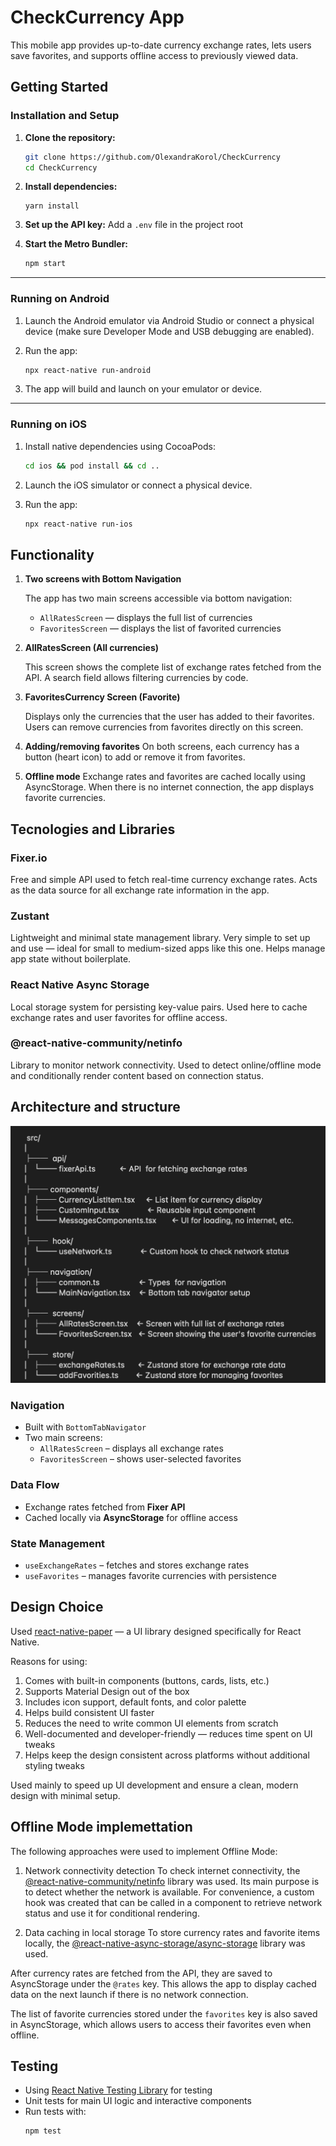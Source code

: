 # CheckCurrency App

This mobile app provides up-to-date currency exchange rates, lets users save favorites, and supports offline access to previously viewed data.
## Getting Started

### Installation and Setup

1. **Clone the repository:**

   ```bash
   git clone https://github.com/OlexandraKorol/CheckCurrency
   cd CheckCurrency
   ```

2. **Install dependencies:**
   ```
   yarn install
   ```

3. **Set up the API key:**
   Add a `.env` file in the project root 

4. **Start the Metro Bundler:**

   ```bash
   npm start
   ```

---

### Running on Android

1. Launch the Android emulator via Android Studio or connect a physical device (make sure Developer Mode and USB debugging are enabled).

2. Run the app:

   ```bash
   npx react-native run-android
   ```

3. The app will build and launch on your emulator or device.

---

### Running on iOS

1. Install native dependencies using CocoaPods:

   ```bash
   cd ios && pod install && cd ..
   ```

2. Launch the iOS simulator or connect a physical device.

3. Run the app:

   ```bash
   npx react-native run-ios
   ```


## Functionality

1. **Two screens with Bottom Navigation**

   The app has two main screens accessible via bottom navigation:

   * `AllRatesScreen` — displays the full list of currencies
   * `FavoritesScreen` — displays the list of favorited currencies

2. **AllRatesScreen (All currencies)**

   This screen shows the complete list of exchange rates fetched from the API.
   A search field allows filtering currencies by code.

3. **FavoritesCurrency Screen (Favorite)**

   Displays only the currencies that the user has added to their favorites.
   Users can remove currencies from favorites directly on this screen.

4. **Adding/removing favorites**
   On both screens, each currency has a button (heart icon) to add or remove it from favorites.

5. **Offline mode**
   Exchange rates and favorites are cached locally using AsyncStorage.
   When there is no internet connection, the app displays favorite currencies.

## Tecnologies and Libraries

### Fixer.io
Free and simple API used to fetch real-time currency exchange rates. Acts as the data source for all exchange rate information in the app.
### Zustant
Lightweight and minimal state management library. Very simple to set up and use — ideal for small to medium-sized apps like this one. Helps manage app state without boilerplate.

### React Native Async Storage
Local storage system for persisting key-value pairs. Used here to cache exchange rates and user favorites for offline access.
### @react-native-community/netinfo
Library to monitor network connectivity. Used to detect online/offline mode and conditionally render content based on connection status.

## Architecture and structure 

![project structure](./src/assets/image_for_readme.png)

### Navigation

- Built with `BottomTabNavigator`
- Two main screens:
  - `AllRatesScreen` – displays all exchange rates
  - `FavoritesScreen` – shows user-selected favorites


### Data Flow

- Exchange rates fetched from **Fixer API**
- Cached locally via **AsyncStorage** for offline access

### State Management

- `useExchangeRates` – fetches and stores exchange rates
- `useFavorites` – manages favorite currencies with persistence


## Design Choice
Used [react-native-paper](https://callstack.github.io/react-native-paper/) — a UI library designed specifically for React Native.

Reasons for using:

1. Comes with built-in components (buttons, cards, lists, etc.)
2. Supports Material Design out of the box
3. Includes icon support, default fonts, and color palette
4. Helps build consistent UI faster
5. Reduces the need to write common UI elements from scratch
6. Well-documented and developer-friendly — reduces time spent on UI tweaks
7. Helps keep the design consistent across platforms without additional styling tweaks

Used mainly to speed up UI development and ensure a clean, modern design with minimal setup.

## Offline Mode implemettation
The following approaches were used to implement Offline Mode:

1. Network connectivity detection
To check internet connectivity, the [@react-native-community/netinfo](https://www.npmjs.com/package/@react-native-community/netinfo) library was used.
Its main purpose is to detect whether the network is available.
For convenience, a custom hook was created that can be called in a component to retrieve network status and use it for conditional rendering.

2. Data caching in local storage
To store currency rates and favorite items locally, the [@react-native-async-storage/async-storage](https://www.npmjs.com/package/@react-native-async-storage/async-storage) library was used.

After currency rates are fetched from the API, they are saved to AsyncStorage under the ```@rates``` key. This allows the app to display cached data on the next launch if there is no network connection.

The list of favorite currencies stored under the ```favorites``` key is also saved in AsyncStorage, which allows users to access their favorites even when offline.

## Testing

- Using [React Native Testing Library](https://www.npmjs.com/package/@testing-library/react-native) for testing 
- Unit tests for main UI logic and interactive components
- Run tests with:
  ```bash
  npm test
